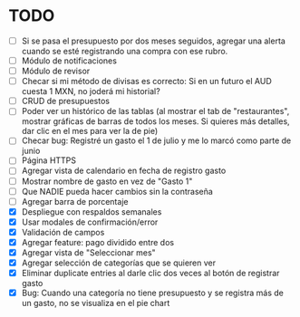 # TODO

- [ ] Si se pasa el presupuesto por dos meses seguidos, agregar una alerta cuando se esté registrando una compra con ese rubro.
- [ ] Módulo de notificaciones
- [ ] Módulo de revisor
- [ ] Checar si mi método de divisas es correcto: Si en un futuro el AUD cuesta 1 MXN, no joderá mi historial?
- [ ] CRUD de presupuestos
- [ ] Poder ver un histórico de las tablas (al mostrar el tab de "restaurantes", mostrar gráficas de barras de todos los meses. Si quieres más detalles, dar clic en el mes para ver la de pie)
- [ ] Checar bug: Registré un gasto el 1 de julio y me lo marcó como parte de junio
- [ ] Página HTTPS
- [ ] Agregar vista de calendario en fecha de registro gasto
- [ ] Mostrar nombre de gasto en vez de "Gasto 1"
- [ ] Que NADIE pueda hacer cambios sin la contraseña
- [ ] Agregar barra de porcentaje
- [x] Despliegue con respaldos semanales
- [x] Usar modales de confirmación/error
- [x] Validación de campos
- [x] Agregar feature: pago dividido entre dos
- [x] Agregar vista de "Seleccionar mes"
- [x] Agregar selección de categorías que se quieren ver
- [x] Eliminar duplicate entries al darle clic dos veces al botón de registrar gasto
- [x] Bug: Cuando una categoría no tiene presupuesto y se registra más de un gasto, no se visualiza en el pie chart

